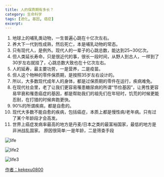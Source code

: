 ```yaml
---
title: 人的保质期有多长？
category: 生命科学
tags: [进化, 基因, 癌症]
excerpt: 
---
```

1. 地球上的哺乳类动物，一生普遍心跳在十亿次左右。
2. 养大下一代到性成熟，然后死亡，本是哺乳动物的常态。
3. 只有现代人，是例外。现代人的一辈子的心跳总数，能达到25~30亿次。
4. 但人类延长寿命，只是很近代的事，很长一段时间，从野人到古人，一样到了30岁左右就挂了，心跳总数大致也在十亿次左右。<!--more-->
5. 人的延寿，最主要功劳，一是营养，二是疫苗。
6. 但人这个物种的零件保质期，是按照35岁左右设计的。
7. 所以，大多数现代成年人的身体，都是过保质期的零件在运行，疾病难免。
8. 在现代社会里，老了让我们更容易罹患糖尿病的所谓“节俭基因”，让男性更容易早衰和罹患癌症的基因，都是帮助我们的祖先们在年轻时，饥荒的时候更能忍耐，在打猎的时候奔跑更快。
9. 90%的所谓疾病，都是自愈的。
10. 现代大多数不能自愈的疾病，包括癌症，本质上都是慢性病/老年病。只有过了某个年龄段才会高发。
11. 世界上癌症发病率最高的地方是丹麦/日本之类的最富裕国家，最低的地方是非洲战乱国家。 原因很简单:一是年龄，二是筛查手段

![life](https://xqimg.imedao.com/16814193090107b63fea4037.jpeg!raw.jpg)

![life2](https://xqimg.imedao.com/168141ee8b010a6e3fc3dc40.jpeg!800.jpg)

![life3](https://xqimg.imedao.com/168141e833a10a933fe681d4.jpeg!800.jpg)

[作者：kekexu0800](https://xueqiu.com/3146046312/119269217)
